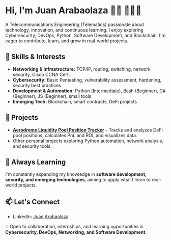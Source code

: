 # Hi, I'm Juan Arabaolaza 👋🏽 👨🏽‍💻

A Telecommunications Engineering (Telematics) passionate about technology, innovation, and continuous learning. I enjoy exploring Cybersecurity, DevOps, Python, Software Development, and Blockchain.
I'm eager to contribute, learn, and grow in real-world projects.


## 🔧 Skills & Interests
- **Networking & Infrastructure:** TCP/IP, routing, switching, network security, Cisco CCNA Cert.  
- **Cybersecurity:** Basic Pentesting, vulnerability assessment, hardening, security best practices  
- **Development & Automation:** Python (Intermediate), Bash (Beginner), C# (Beginner), JS (Beginner), small tools
- **Emerging Tech:** Blockchain, smart contracts, DeFi projects

## 🚀 Projects
- **[Aerodrome Liquidity Pool Position Tracker](https://github.com/tuusuario/pool-position-tracker)** – Tracks and analyzes DeFi pool positions, calculates PnL and ROI, and visualizes data.  
- Other personal projects exploring Python automation, network analysis, and security tools.

## 🌱 Always Learning
I'm constantly expanding my knowledge in **software development, security, and emerging technologies**, aiming to apply what I learn to real-world projects.

## 📫 Let's Connect
- LinkedIn: [Juan Arabaolaza](https://www.linkedin.com/in/juan-arabaolaza-6513ab272/)  

💡 Open to collaboration, internships, and learning opportunities in **Cybersecurity, DevOps, Networking, and Software Development**.
